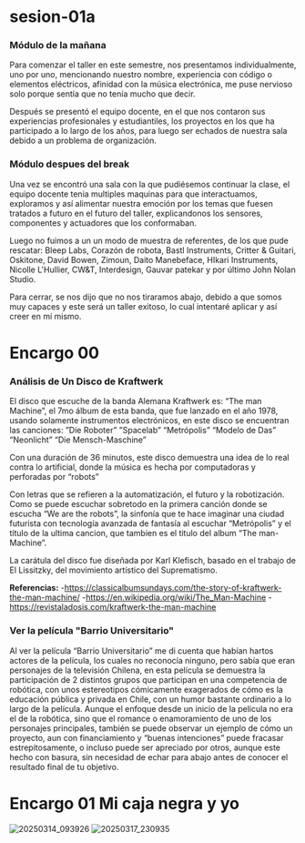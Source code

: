 # sesion-01a
### Módulo de la mañana

Para comenzar el taller en este semestre, nos presentamos individualmente, uno por uno, mencionando nuestro nombre, experiencia con código o elementos eléctricos, afinidad con la música electrónica, me puse nervioso solo porque sentía que no tenía mucho que decir.

Después se presentó el equipo docente, en el que nos contaron sus experiencias profesionales y estudiantiles, los proyectos en los que ha participado a lo largo de los años, para luego ser echados de nuestra sala debido a un problema de organización.

### Módulo despues del break

Una vez se encontró una sala con la que pudiésemos continuar la clase, el equipo docente tenia multiples maquinas para que interactuamos, exploramos y así alimentar nuestra emoción por los temas que fuesen tratados a futuro en el futuro del taller, explicandonos los sensores, componentes y actuadores que los conformaban.

Luego no fuimos a un un modo de muestra de referentes, de los que pude rescatar: Bleep Labs, Corazón de robota, Bastl Instruments, Critter & Guitari, Oskitone, David Bowen, Zimoun, Daito Manebeface, HIkari Instruments, Nicolle L'Hullier, CW&T, Interdesign, Gauvar patekar y por último John Nolan Studio.

Para cerrar, se nos dijo que no nos tiraramos abajo, debido a que somos muy capaces y este será un taller exitoso, lo cual intentaré aplicar y así creer en mí mismo.


# Encargo 00
### Análisis de Un Disco de Kraftwerk
El disco que escuche de la banda Alemana Kraftwerk es: “The man Machine”, el 7mo álbum de esta banda, que fue lanzado en el año 1978, usando solamente instrumentos electrónicos, en este disco se encuentran las canciones:
”Die Roboter” 
”Spacelab” 
“Metrópolis” 
“Modelo de Das” 
“Neonlicht” 
“Die Mensch-Maschine” 

Con una duración de 36 minutos, este disco demuestra una idea de lo real contra lo artificial, donde la música es hecha por computadoras y perforadas por “robots”

Con letras que se refieren a la automatización, el futuro y la robotización. 
Como se puede escuchar sobretodo en la primera canción donde se escucha “We are the robots”, la sinfonía que te hace imaginar una ciudad futurista con tecnología avanzada de fantasía al escuchar “Metrópolis” y el título de la ultima cancion, que tambien es el titulo del album “The man-Machine”.

La carátula del disco fue diseñada por Karl Klefisch, basado en el trabajo de El Lissitzky, del movimiento artístico del Suprematismo.

**Referencias:**
-https://classicalbumsundays.com/the-story-of-kraftwerk-the-man-machine/
-https://en.wikipedia.org/wiki/The_Man-Machine
-https://revistaladosis.com/kraftwerk-the-man-machine

### Ver la película "Barrio Universitario"

Al ver la película “Barrio Universitario” me di cuenta que habían hartos actores de la película, los cuales no reconocía ninguno, pero sabía que eran personajes de la televisión Chilena, en esta película se demuestra la participación de 2 distintos grupos que participan en una competencia de robótica, con unos estereotipos cómicamente exagerados de cómo es la educación pública y privada en Chile, con un humor bastante ordinario a lo largo de la película. Aunque el enfoque desde un inicio de la película no era el de la robótica, sino que el romance o enamoramiento de uno de los personajes principales, también se puede observar un ejemplo de cómo un proyecto, aun con financiamiento y “buenas intenciones” puede fracasar estrepitosamente, o incluso puede ser apreciado por otros, aunque este hecho con basura, sin necesidad de echar para abajo antes de conocer el resultado final de tu objetivo.


# Encargo 01 Mi caja negra y yo
![20250314_093926](https://github.com/user-attachments/assets/2b78b9c9-0933-4814-b0e6-0d8cd2ad0e49)
![20250317_230935](https://github.com/user-attachments/assets/c54792c6-49d5-4e68-882f-406cac47fb59)

